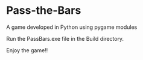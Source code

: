 # Pass-the-Bars
A game developed in Python using pygame modules

Run the PassBars.exe file in the Build directory.

Enjoy the game!!
